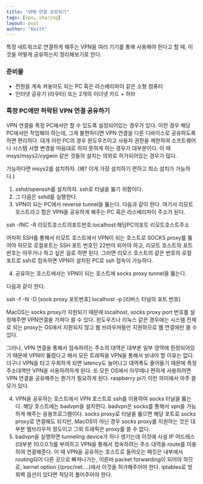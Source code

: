 ```yaml
---
title: "VPN 연결 공유하기"
tags: [vpn, sharing]
layout: post
author: "Keith"
---
```


특정 네트워크로 연결하게 해주는 VPN을 여러 기기를 통해 사용해야 한다고 할 때, 이것을 어떻게 공유하는지 정리해보기로 한다.


### 준비물

- 전원을 계속 켜놓아도 되는 PC 혹은 라스베리파이 같은 소형 컴퓨터
- 인터넷 공유기 (라우터) 또는 2개의 이더넷 카드 + 허브

### 특정 PC에만 허락된 VPN 연결 공유하기

VPN 연결을 특정 PC에서만 할 수 있도록 설정되어있는 경우가 있다. 이런 경우 해당 PC에서만 작업해야 하는데, 그게 불편하다면 VPN 연결을 다른 디바이스로 공유하도록 하면 편리하다. 대개 이런 PC의 경우 윈도우즈이고 사용자 권한을 제한하여 소프트웨어나 시스템 사항 변경을 마음대로 하지 못하게 하는 경우가 대부분이다. 이 때 msys/msys2/cygwin 같은 것들의 설치는 의외로 허가되어있는 경우가 많다.

가능하다면 msys2를 설치하자. (왜? 이게 가장 설치하기 편하고 최소 설치가 가능하다.)

1) sshd/openssh를 설치하자. ssh로 터널을 뚫기 위함이다.
2) 그 다음은 sshd를 실행한다. 
3) VPN이 되는 PC에서 reverse tunnel을 뚫는다. 다음과 같이 한다. 여기서 리모트 호스트라고 함은 VPN을 공유하게 해주는 PC 혹은 라스베리파이 주소가 된다.

ssh -fNC -R 리모트호스트의포트번호:localhost:해당PC의포트 리모트호스트주소

어차피 SSH를 통해서 리모트 호스트에서 VPN이 되는 호스트로 SOCKS proxy를 뚫어야 하므로 로컬포트는 SSH 포트 번호인 22번이 되어야 하고, 리모트 호스트의 포트번호는 아무거나 하고 싶은 걸로 하면 된다. 그러면 리모스 호스트의 같은 번호의 로컬 포트로 ssh로 접속하면 VPN이 설치된 PC로 ssh 접속이 가능하다.

4) 공유하는 호스트에서는 VPN이 되는 호스트에 socks proxy tunnel을 뚫는다.

다음과 같이 한다.

ssh -f -N -D [sock proxy 포트번호] localhost -p [리버스 터널의 포트 번호]

MacOS는 socks proxy가 지원되기 때문에 localhost, socks proxy port 번호를 설정해주면 VPN연결을 가져다 쓸 수 있다. 윈도우즈나 리눅스 같은 경우에는 시스템 전체로 되는 proxy는 OS에서 지원되지 않고 웹 브라우져들만 지원하므로 웹 연결에만 쓸 수 있다.

그러나, VPN 연결을 통해서 접속하려는 주소의 대역은 대부분 일부 영역에 한정되어있기 때문에 VPN이 뚫렸다고 해서 모든 트래픽을 VPN을 통해서 보내야 할 이유는 없다. 더구나 VPN을 타고 우회하게 되면 latency도 늘어나고 대역폭도 줄어들기 때문에 특정 주소대역만 VPN을 사용하려하게 된다. 또 모든 OS에서 아무때나 편하게 사용하려면 VPN 연결을 공유해주는 뭔가가 필요하게 된다. raspberry pi가 이런 의미에서 아주 쓸모가 있다.

4) VPN을 공유하는 호스트에서 VPN 호스트로 ssh를 이용하여 socks 터널을 뚫는다. 해당 호스트에는 badvpn을 설치한다. badvpn은 socks를 통해서 vpn을 가능하게 해주는 응용프로그램이다. socks proxy로 터널을 뚫으면 해당 포트로 socks proxy로 연결해도 되지만, MacOS이 아닌 경우 socks proxy를 지원하는 것은 대부분 웹브라우저 정도이고 그외 트래픽은 proxy를 쓸 수 없다. 
5) badvpn을 실행하면 tunneling device가 하나 생기는데 이것에 사설 IP 어드레스 (대부분 10.0.0.1)를 부여하고 VPN을 통해서 접속하려는 주소 대역을 route를 이용하여 연결해준다. 이 때 VPN을 공유하는 호스트로 들어오는 패킷은 내부에서 routing되어 다른 곳으로 빠져나가는, 이른바 packet forwarding이 되어야 하므로, kernel option (/proc/net....)에서 이것을 허가해주어야 한다. iptables로 방회벽 옵션이 있다면 적당히 풀어주어야 한다.

